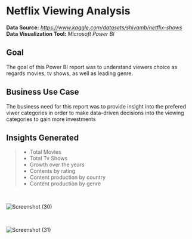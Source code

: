 # Netflix Viewing Analysis

**Data Source:** *<a>https://www.kaggle.com/datasets/shivamb/netflix-shows</a>* <br/>
**Data Visualization Tool:** *Microsoft Power BI* <br/>

## Goal
The goal of this Power BI report was to understand viewers choice as regards movies, tv shows, as well as leading genre.

## Business Use Case
The business need for this report was to provide insight into the prefered viwer categories in order to make data-driven decisions into the viewing categories to gain more investments

## Insights Generated
> * Total Movies
> * Total Tv Shows
> * Growth over the years
> * Contents by rating
> * Content production by country
> * Content production by genre
<br/>

![Screenshot (30)](https://user-images.githubusercontent.com/88853963/220639133-5896fc94-78fc-4b2c-bbf7-f8b98e8c3da6.png)

<br/>

![Screenshot (31)](https://user-images.githubusercontent.com/88853963/220639177-ddb7d10b-2363-4949-9078-957d2d56efe7.png)
